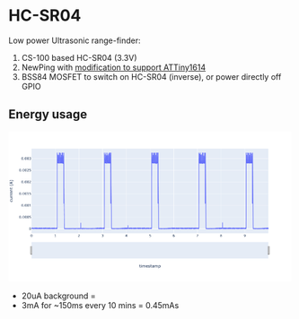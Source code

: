 # HC-SR04

Low power Ultrasonic range-finder:

1. CS-100 based HC-SR04 (3.3V)
2. NewPing with [modification to support ATTiny1614](https://bitbucket.org/teckel12/arduino-new-ping/pull-requests/8)
3. BSS84 MOSFET to switch on HC-SR04 (inverse), or power directly off GPIO

## Energy usage

![Energy usage diagram](energy-usage.png)

* 20uA background =
* 3mA for ~150ms every 10 mins = 0.45mAs
